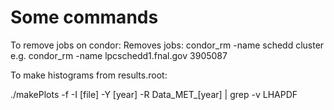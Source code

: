 # Some commands
To remove jobs on condor:
Removes jobs: condor_rm -name schedd cluster
e.g. condor_rm -name lpcschedd1.fnal.gov 3905087

To make histograms from results.root:

./makePlots -f -I [file] -Y [year] -R Data_MET_[year] | grep -v LHAPDF
